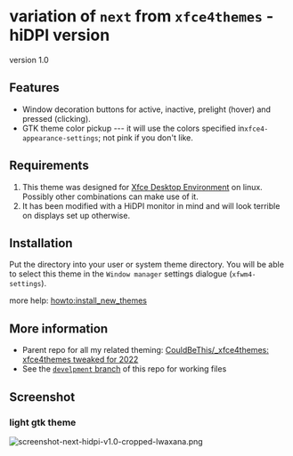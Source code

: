 # variation of `next` from `xfce4themes` - hiDPI version 
version 1.0

## Features

- Window decoration buttons for active, inactive, prelight (hover) and pressed (clicking). 
- GTK theme color pickup --- it will use the colors specified in`xfce4-appearance-settings`; not pink if you don't like. 

## Requirements

1. This theme was designed for [Xfce Desktop Environment](https://xfce.org/) on linux. Possibly other combinations can make use of it. 
2. It has been modified with a HiDPI monitor in mind and will look terrible on displays set up otherwise. 

## Installation

Put the directory into your user or system theme directory. You will be able to select this theme in the `Window manager` settings dialogue (`xfwm4-settings`).

more help: [howto:install_new_themes](https://wiki.xfce.org/howto:install_new_themes)

## More information

-  Parent repo for all my related theming: [CouldBeThis/_xfce4themes: xfce4themes tweaked for 2022](https://github.com/CouldBeThis/_xfce4themes)
- See the [`develpment` branch](https://github.com/CouldBeThis/_xfce4themes-next-hidpi/tree/development) of this repo for working files

## Screenshot

### light gtk theme

![screenshot-next-hidpi-v1.0-cropped-lwaxana.png](docs/screenshot-next-hidpi-v1.0-cropped-lwaxana.png)

